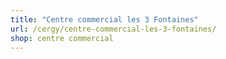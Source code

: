 ```yaml
---
title: "Centre commercial les 3 Fontaines"
url: /cergy/centre-commercial-les-3-fontaines/
shop: centre commercial
---
```

